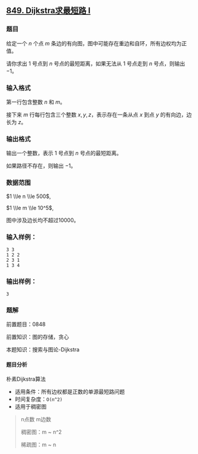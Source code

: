 ## [849\. Dijkstra求最短路 I](https://www.acwing.com/problem/content/851/)

### 题目

给定一个 $n$ 个点 $m$ 条边的有向图，图中可能存在重边和自环，所有边权均为正值。

请你求出 $1$ 号点到 $n$ 号点的最短距离，如果无法从 $1$ 号点走到 $n$ 号点，则输出 $-1$。

### 输入格式

第一行包含整数 $n$ 和 $m$。

接下来 $m$ 行每行包含三个整数 $x,y,z$，表示存在一条从点 $x$ 到点 $y$ 的有向边，边长为 $z$。

### 输出格式

输出一个整数，表示 $1$ 号点到 $n$ 号点的最短距离。

如果路径不存在，则输出 $-1$。

### 数据范围

$1 \\le n \\le 500$,

$1 \\le m \\le 10^5$,

图中涉及边长均不超过10000。

### 输入样例：

```
3 3
1 2 2
2 3 1
1 3 4
```

### 输出样例：

```
3
```

### 题解

前置题目：0848

前置知识：图的存储，贪心

本题知识：搜索与图论-Dijkstra

#### 题目分析

朴素Dijkstra算法 

* 适用条件：所有边权都是正数的单源最短路问题
* 时间复杂度：`O(n^2)`
* 适用于稠密图

> n点数 m边数
>
> 稠密图：m ~ n^2
>
> 稀疏图：m ~ n

